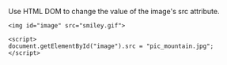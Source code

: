 Use HTML DOM to change the value of the image's src attribute.

    <img id="image" src="smiley.gif">
    
    <script>
    document.getElementById("image").src = "pic_mountain.jpg";
    </script>

